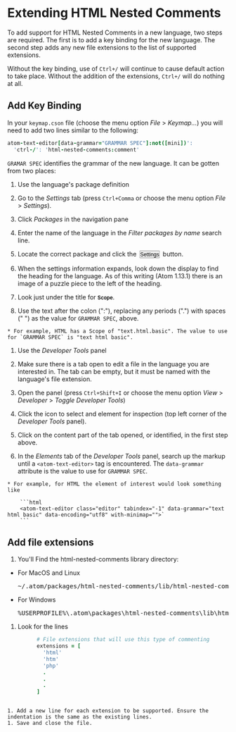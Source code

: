 # Extending HTML Nested Comments

To add support for HTML Nested Comments in a new language, two steps are required. The first is to add a key binding for the new language. The second step adds any new file extensions to the list of supported extensions.

Without the key binding, use of `Ctrl+/` will continue to cause default action to take place. Without the addition of the extensions, `Ctrl+/` will do nothing at all.

## Add Key Binding

In your `keymap.cson` file (choose the menu option *File* > *Keymap...*) you will need to add two lines similar to the following:

```cson
atom-text-editor[data-grammar="GRAMMAR SPEC"]:not([mini])':
  'ctrl-/': 'html-nested-comments:comment'
```

`GRAMAR SPEC` identifies the grammar of the new language. It can be gotten from two places:

1. Use the language's package definition

  1. Go to the *Settings* tab (press `Ctrl+Comma` or choose the menu option *File* > *Settings*).

  1. Click *Packages* in the navigation pane

  1. Enter the name of the language in the *Filter packages by name* search line.

  1. Locate the correct package and click the <button type="button" class="btn icon icon-gear settings" style="display: inline; transform: scale(0.9,0.9); margin: 0; padding: 0;">Settings</button> button.

  1. When the settings information expands, look down the display  to find the heading for the language. As of this writing (Atom 1.13.1) there is an image of a puzzle piece to the left of the heading.

  1. Look just under the title for <span style="font-weight: bold; font-size: 0.8em;">Scope</span>.

  1. Use the text after the colon (":"), replacing any periods (".") with spaces ("&nbsp;") as the value for `GRAMMAR SPEC`, above.

    * For example, HTML has a Scope of "text.html.basic". The value to use for `GRAMMAR SPEC` is "text html basic".

1. Use the *Developer Tools* panel

  1. Make sure there is a tab open to edit a file in the language you are interested in. The tab can be empty, but it must be named with the language's file extension.

  1. Open the panel (press `Ctrl+Shift+I` or choose the menu option *View* > *Developer* > *Toggle Developer Tools*)

  1. Click the icon to select and element for inspection (top left corner of the *Developer Tools* panel).

  1. Click on the content part of the tab opened, or identified, in the first step above.

  1. In the *Elements* tab of the *Developer Tools* panel, search up the markup until a `<atom-text-editor>` tag is encountered. The `data-grammar` attribute is the value to use for `GRAMMAR SPEC`.

    * For example, for HTML the element of interest would look something like

        ```html
        <atom-text-editor class="editor" tabindex="-1" data-grammar="text html basic" data-encoding="utf8" with-minimap="">`
        ```

## Add file extensions

1. You'll Find the html-nested-comments library directory:

  * For MacOS and Linux

    <pre>~/.atom/packages/html-nested-comments/lib/html-nested-comments.coffee</pre>
  * For Windows

    <pre>%USERPROFILE%\.atom\packages\html-nested-comments\lib\html-nested-comments.coffee</pre>

1. Look for the lines

    ```coffeescript
          # File extensions that will use this type of commenting
          extensions = [
            'html'
            'htm'
            'php'
            .
            .
            .
          ]
```

1. Add a new line for each extension to be supported. Ensure the indentation is the same as the existing lines.
1. Save and close the file.
